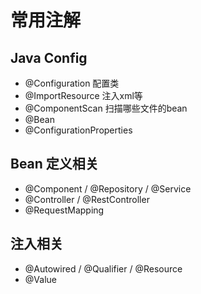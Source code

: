 # 常用注解

## Java Config
- @Configuration 配置类
- @ImportResource 注入xml等
- @ComponentScan  扫描哪些文件的bean
- @Bean
- @ConfigurationProperties 

## Bean 定义相关
- @Component / @Repository / @Service
- @Controller / @RestController
- @RequestMapping

## 注入相关
- @Autowired / @Qualifier / @Resource
- @Value